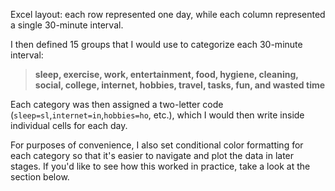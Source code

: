 Excel layout: each row represented one day, while each column represented a single 30-minute interval.

I then defined 15 groups that I would use to categorize each 30-minute interval:

> **sleep, exercise, work, entertainment, food, hygiene, cleaning, social, college, internet, hobbies, travel, tasks, fun, and wasted time**

Each category was then assigned a two-letter code (`sleep=sl`,`internet=in`,`hobbies=ho`, etc.), which I would then write inside individual cells for each day.

For purposes of convenience, I also set conditional color formatting for each category so that it's easier to navigate and plot the data in later stages. If you'd like to see how this worked in practice, take a look at the section below.
